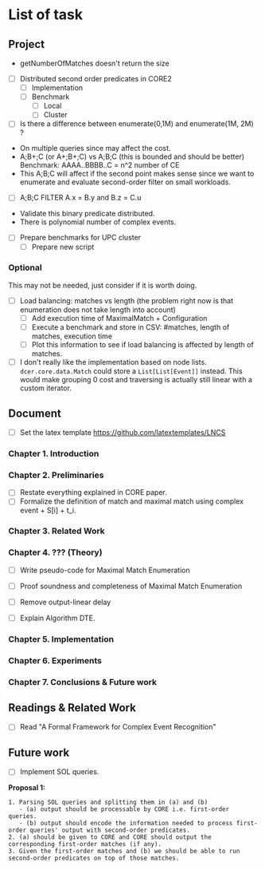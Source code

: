 # List of task

## Project

- getNumberOfMatches doesn't return the size

- [ ] Distributed second order predicates in CORE2
  - [ ] Implementation
  - [ ] Benchmark
    - [ ] Local
    - [ ] Cluster

- [ ] Is there a difference between enumerate(0,1M) and enumerate(1M, 2M) ?
- On multiple queries since may affect the cost.
- A;B+;C (or A+;B+;C) vs A;B;C (this is bounded and should be better)   Benchmark: AAAA..BBBB..C  = n^2 number of CE
- This A;B;C will affect if the second point makes sense since we want to enumerate and evaluate second-order filter on small workloads.
- [ ] A;B;C FILTER A.x = B.y and B.z = C.u 
- Validate this binary predicate distributed.
- There is polynomial number of complex events.

- [ ] Prepare benchmarks for UPC cluster
  - [ ] Prepare new script

### Optional

This may not be needed, just consider if it is worth doing.

- [ ] Load balancing: matches vs length (the problem right now is that enumeration does not take length into account)
  - [ ] Add execution time of MaximalMatch + Configuration
  - [ ] Execute a benchmark and store in CSV: #matches, length of matches, execution time
  - [ ] Plot this information to see if load balancing is affected by length of matches.

- [ ] I don't really like the implementation based on node lists. `dcer.core.data.Match` could store a `List[List[Event]]` instead. This would make grouping 0 cost and traversing is actually still linear with a custom iterator.

## Document

- [ ] Set the latex template https://github.com/latextemplates/LNCS

### Chapter 1. Introduction

### Chapter 2. Preliminaries

- [ ] Restate everything explained in CORE paper.
- [ ] Formalize the definition of match and maximal match using complex event + S[i] + t_i.

### Chapter 3. Related Work

### Chapter 4. ??? (Theory)

- [ ] Write pseudo-code for Maximal Match Enumeration
- [ ] Proof soundness and completeness of Maximal Match Enumeration

- [ ] Remove output-linear delay
- [ ] Explain Algorithm DTE.

### Chapter 5. Implementation

### Chapter 6. Experiments

### Chapter 7. Conclusions & Future work

## Readings & Related Work

- [ ] Read "A Formal Framework for Complex Event Recognition"

## Future work

- [ ] Implement SOL queries.

**Proposal 1:**

```
1. Parsing SOL queries and splitting them in (a) and (b)
   - (a) output should be processable by CORE i.e. first-order queries.
   - (b) output should encode the information needed to process first-order queries' output with second-order predicates.
2. (a) should be given to CORE and CORE should output the corresponding first-order matches (if any).
3. Given the first-order matches and (b) we should be able to run second-order predicates on top of those matches.
```
